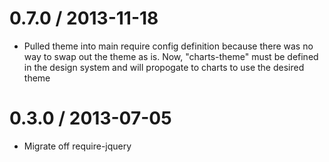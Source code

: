 0.7.0 / 2013-11-18
==================
* Pulled theme into main require config definition because there was no way to swap out the theme as is. Now, "charts-theme" must be defined in
  the design system and will propogate to charts to use the desired theme


0.3.0 / 2013-07-05
==================
* Migrate off require-jquery


